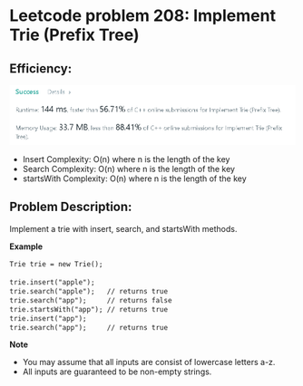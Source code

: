 # Leetcode problem 208: Implement Trie (Prefix Tree)

## Efficiency:
![efficiency](/208.%20Implement%20Trie%20(prefix%20Tree)/eff.PNG)
* Insert Complexity: O(n) where n is the length of the key
* Search Complexity: O(n) where n is the length of the key
* startsWith Complexity: O(n) where n is the length of the key

## Problem Description:
Implement a trie with insert, search, and startsWith methods.

**Example**
```
Trie trie = new Trie();

trie.insert("apple");
trie.search("apple");   // returns true
trie.search("app");     // returns false
trie.startsWith("app"); // returns true
trie.insert("app");   
trie.search("app");     // returns true
```

**Note**
* You may assume that all inputs are consist of lowercase letters a-z.
* All inputs are guaranteed to be non-empty strings.
